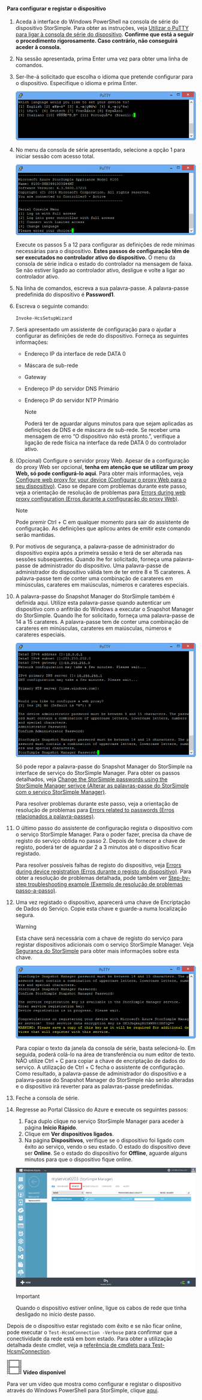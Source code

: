 <!--author=alkohli last changed: 12/01/15-->


#### <a name="to-configure-and-register-the-device"></a>Para configurar e registar o dispositivo
1. Aceda à interface do Windows PowerShell na consola de série do dispositivo StorSimple. Para obter as instruções, veja [Utilizar o PuTTY para ligar à consola de série do dispositivo](#use-putty-to-connect-to-the-device-serial-console). **Confirme que está a seguir o procedimento rigorosamente. Caso contrário, não conseguirá aceder à consola.**
2. Na sessão apresentada, prima Enter uma vez para obter uma linha de comandos. 
3. Ser-lhe-á solicitado que escolha o idioma que pretende configurar para o dispositivo. Especifique o idioma e prima Enter. 
   
    ![Configurar e registar o dispositivo 1 do StorSimple](./media/storsimple-configure-and-register-device/HCS_RegisterYourDevice1-include.png)
4. No menu da consola de série apresentado, selecione a opção 1 para iniciar sessão com acesso total. 
   
    ![Registar o dispositivo 2 do StorSimple](./media/storsimple-configure-and-register-device/HCS_RegisterYourDevice2-include.png)
   
     Execute os passos 5 a 12 para configurar as definições de rede mínimas necessárias para o dispositivo. **Estes passos de configuração têm de ser executados no controlador ativo do dispositivo.** O menu da consola de série indica o estado do controlador na mensagem de faixa. Se não estiver ligado ao controlador ativo, desligue e volte a ligar ao controlador ativo.
5. Na linha de comandos, escreva a sua palavra-passe. A palavra-passe predefinida do dispositivo é **Password1**.
6. Escreva o seguinte comando:
   
     `Invoke-HcsSetupWizard` 
7. Será apresentado um assistente de configuração para o ajudar a configurar as definições de rede do dispositivo. Forneça as seguintes informações: 
   
   * Endereço IP da interface de rede DATA 0
   * Máscara de sub-rede
   * Gateway
   * Endereço IP do servidor DNS Primário
   * Endereço IP do servidor NTP Primário
     
     > [!NOTE]
     > Poderá ter de aguardar alguns minutos para que sejam aplicadas as definições de DNS e de máscara de sub-rede. Se receber uma mensagem de erro “O dispositivo não está pronto.”, verifique a ligação de rede física na interface da rede DATA 0 do controlador ativo.
     > 
     > 
8. (Opcional) Configure o servidor proxy Web. Apesar de a configuração do proxy Web ser opcional, **tenha em atenção que se utilizar um proxy Web, só pode configurá-lo aqui**. Para obter mais informações, veja [Configure web proxy for your device (Configurar o proxy Web para o seu dispositivo)](../articles/storsimple/storsimple-configure-web-proxy.md). Caso se depare com problemas durante este passo, veja a orientação de resolução de problemas para [Errors during web proxy configuration (Erros durante a configuração do proxy Web)](../articles/storsimple/storsimple-troubleshoot-deployment.md#errors-during-the-optional-web-proxy-settings).

     > [!NOTE]
     > Pode premir Ctrl + C em qualquer momento para sair do assistente de configuração. As definições que aplicou antes de emitir este comando serão mantidas.

1. Por motivos de segurança, a palavra-passe de administrador do dispositivo expira após a primeira sessão e terá de ser alterada nas sessões subsequentes. Quando lhe for solicitado, forneça uma palavra-passe de administrador do dispositivo. Uma palavra-passe de administrador do dispositivo válida tem de ter entre 8 e 15 carateres. A palavra-passe tem de conter uma combinação de carateres em minúsculas, carateres em maiúsculas, números e carateres especiais.
2. A palavra-passe do Snapshot Manager do StorSimple também é definida aqui. Utilize esta palavra-passe quando autenticar um dispositivo com o anfitrião do Windows a executar o Snapshot Manager do StorSimple. Quando lhe for solicitado, forneça uma palavra-passe de 14 a 15 carateres. A palavra-passe tem de conter uma combinação de carateres em minúsculas, carateres em maiúsculas, números e carateres especiais. 
   
   ![Registar o dispositivo 4 do StorSimple](./media/storsimple-configure-and-register-device/HCS_RegisterYourDevice4-include.png)
   
   Só pode repor a palavra-passe do Snapshot Manager do StorSimple na interface de serviço do StorSimple Manager. Para obter os passos detalhados, veja [Change the StorSimple passwords using the StorSimple Manager serivce (Alterar as palavras-passe do StorSimple com o serviço StorSimple Manager)](../articles/storsimple/storsimple-change-passwords.md).
   
   Para resolver problemas durante este passo, veja a orientação de resolução de problemas para [Errors related to passwords (Erros relacionados a palavra-passes)](../articles/storsimple/storsimple-troubleshoot-deployment.md#errors-related-to-device-administrator-and-storsimple-snapshot-manager-passwords).
3. O último passo do assistente de configuração regista o dispositivo com o serviço StorSimple Manager. Para o poder fazer, precisa da chave de registo do serviço obtida no passo 2. Depois de fornecer a chave de registo, poderá ter de aguardar 2 a 3 minutos até o dispositivo ficar registado.
   
   Para resolver possíveis falhas de registo do dispositivo, veja [Errors during device registration (Erros durante o registo do dispositivo)](../articles/storsimple/storsimple-troubleshoot-deployment.md#errors-during-device-registration). Para obter a resolução de problemas detalhada, pode também ver [Step-by-step troubleshooting example (Exemplo de resolução de problemas passo-a-passo)](../articles/storsimple/storsimple-troubleshoot-deployment.md#step-by-step-storsimple-troubleshooting-example).
4. Uma vez registado o dispositivo, aparecerá uma chave de Encriptação de Dados do Serviço. Copie esta chave e guarde-a numa localização segura.
   
   > [!WARNING]
   > Esta chave será necessária com a chave de registo do serviço para registar dispositivos adicionais com o serviço StorSimple Manager. Veja [Segurança do StorSimple](../articles/storsimple/storsimple-security.md) para obter mais informações sobre esta chave.
   > 
   > 
   
    ![Registar o dispositivo 6 do StorSimple](./media/storsimple-configure-and-register-device/HCS_RegisterYourDevice6-include.png)
   
    Para copiar o texto da janela da consola de série, basta selecioná-lo. Em seguida, poderá colá-lo na área de transferência ou num editor de texto. NÃO utilize Ctrl + C para copiar a chave de encriptação de dados do serviço. A utilização de Ctrl + C fecha o assistente de configuração. Como resultado, a palavra-passe de administrador do dispositivo e a palavra-passe do Snapshot Manager do StorSimple não serão alteradas e o dispositivo irá reverter para as palavras-passe predefinidas.
5. Feche a consola de série.
6. Regresse ao Portal Clássico do Azure e execute os seguintes passos:
   
   1. Faça duplo clique no serviço StorSimple Manager para aceder à página **Início Rápido**.
   2. Clique em **Ver dispositivos ligados**.
   3. Na página **Dispositivos**, verifique se o dispositivo foi ligado com êxito ao serviço, vendo o seu estado. O estado do dispositivo deve ser **Online**. Se o estado do dispositivo for **Offline**, aguarde alguns minutos para que o dispositivo fique online.
   
   ![Página Dispositivos do StorSimple](./media/storsimple-configure-and-register-device/HCS_DevicesPageM-include.png) 
   
   > [!IMPORTANT]
   > Quando o dispositivo estiver online, ligue os cabos de rede que tinha desligado no início deste passo.
   > 
   > 

Depois de o dispositivo estar registado com êxito e se não ficar online, pode executar o `Test-HcsmConnection -Verbose` para confirmar que a conectividade da rede está em bom estado. Para obter a utilização detalhada deste cmdlet, veja a [referência de cmdlets para Test-HcsmConnection](https://technet.microsoft.com/library/dn715782.aspx).

![Vídeo disponível](./media/storsimple-configure-and-register-device/Video_icon.png) **Vídeo disponível**

Para ver um vídeo que mostra como configurar e registar o dispositivo através do Windows PowerShell para StorSimple, clique [aqui](https://azure.microsoft.com/documentation/videos/initialize-the-storsimple-appliance/).



<!--HONumber=Nov16_HO2-->


